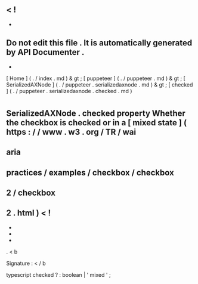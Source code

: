 <
!
-
-
Do
not
edit
this
file
.
It
is
automatically
generated
by
API
Documenter
.
-
-
>
[
Home
]
(
.
/
index
.
md
)
&
gt
;
[
puppeteer
]
(
.
/
puppeteer
.
md
)
&
gt
;
[
SerializedAXNode
]
(
.
/
puppeteer
.
serializedaxnode
.
md
)
&
gt
;
[
checked
]
(
.
/
puppeteer
.
serializedaxnode
.
checked
.
md
)
#
#
SerializedAXNode
.
checked
property
Whether
the
checkbox
is
checked
or
in
a
[
mixed
state
]
(
https
:
/
/
www
.
w3
.
org
/
TR
/
wai
-
aria
-
practices
/
examples
/
checkbox
/
checkbox
-
2
/
checkbox
-
2
.
html
)
<
!
-
-
-
-
>
.
<
b
>
Signature
:
<
/
b
>
typescript
checked
?
:
boolean
|
'
mixed
'
;
